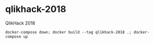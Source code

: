 # qlikhack-2018
QlikHack 2018

```
docker-compose down; docker build --tag qlikhack-2018 .; docker-compose up
```
